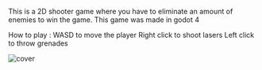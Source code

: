 This is a 2D shooter game where you have to eliminate an amount of enemies to win the game.
This game was made in godot 4 

How to play : 
WASD to move the player
Right click to shoot lasers
Left click to throw grenades

![cover](https://github.com/YoiseauDesIles/Godot-2D-Shooter/assets/122680880/3b228de0-fedf-4d58-b206-6498e131ca56)


